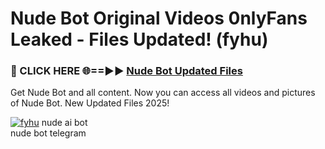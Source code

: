 # Nude Bot Original Videos 0nlyFans Leaked - Files Updated! (fyhu)

<h3>🔴 CLICK HERE 🌐==►► <a href="https://tinyurl.com/yrmya6cz" rel="nofollow">Nude Bot Updated Files</a></h3>

Get Nude Bot and all content. Now you can access all videos and pictures of Nude Bot. New Updated Files 2025!

[![fyhu](https://i.imgur.com/FMdXYCs.gif)](https://tinyurl.com/yrmya6cz)
nude ai bot<br>
nude bot telegram